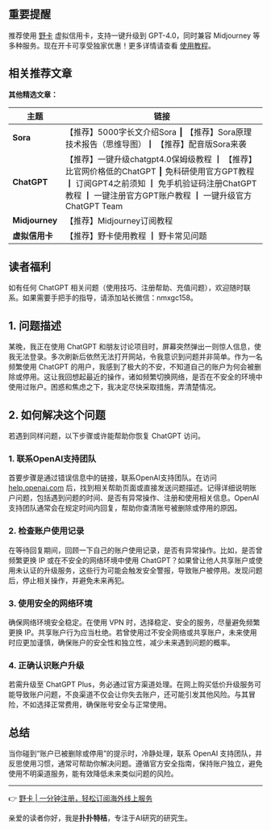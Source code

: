 ## 重要提醒
推荐使用 [野卡](https://bit.ly/bewildcard) 虚拟信用卡，支持一键升级到 GPT-4.0，同时兼容 Midjourney 等多种服务。现在开卡可享受独家优惠！更多详情请查看 [使用教程](https://bit.ly/bewildcard)。

## 相关推荐文章
**其他精选文章：**

| 主题           | 链接                                                                                      |
|----------------|------------------------------------------------------------------------------------------|
| **Sora**       | 【推荐】5000字长文介绍Sora ┃ 【推荐】Sora原理技术报告（思维导图）┃ 【推荐】配音版Sora来袭 |
| **ChatGPT**    | 【推荐】一键升级chatgpt4.0保姆级教程 ┃ 【推荐】比官网价格低的ChatGPT ┃ 免科研使用官方GPT教程 ┃ 订阅GPT4之前须知 ┃ 免手机验证码注册ChatGPT教程 ┃ 一键注册官方GPT账户教程 ┃ 一键升级官方ChatGPT Team  |
| **Midjourney** | 【推荐】Midjourney订阅教程                                                            |
| **虚拟信用卡** | 【推荐】野卡使用教程 ┃ 野卡常见问题                                        |

## 读者福利
如有任何 ChatGPT 相关问题（使用技巧、注册帮助、充值问题），欢迎随时联系。如果需要手把手的指导，请添加站长微信：nmxgc158。

## 1. 问题描述
某晚，我正在使用 ChatGPT 和朋友讨论项目时，屏幕突然弹出一则惊人信息，使我无法登录。多次刷新后依然无法打开网站，令我意识到问题并非简单。作为一名频繁使用 ChatGPT 的用户，我感到了极大的不安，不知道自己的账户为何会被删除或停用。这让我回想起最近的操作，诸如频繁切换网络，是否在不安全的环境中使用过账户。困惑和焦虑之下，我决定尽快采取措施，弄清楚情况。

## 2. 如何解决这个问题
若遇到同样问题，以下步骤或许能帮助你恢复 ChatGPT 访问。

### 1. 联系OpenAI支持团队
首要步骤是通过错误信息中的链接，联系OpenAI支持团队。在访问 [help.openai.com](https://help.openai.com) 后，找到相关帮助页面或直接发送问题描述。记得详细说明账户问题，包括遇到问题的时间、是否有异常操作、注册和使用相关信息。OpenAI支持团队通常会在规定时间内回复，帮助你查清账号被删除或停用的原因。

### 2. 检查账户使用记录
在等待回复期间，回顾一下自己的账户使用记录，是否有异常操作。比如，是否曾频繁更换 IP 或在不安全的网络环境中使用 ChatGPT？如果曾让他人共享账户或使用未认证的升级服务，这些行为可能会触发安全警报，导致账户被停用。发现问题后，停止相关操作，并避免未来再犯。

### 3. 使用安全的网络环境
确保网络环境安全稳定。在使用 VPN 时，选择稳定、安全的服务，尽量避免频繁更换 IP。共享账户行为应当杜绝。若曾使用过不安全网络或共享账户，未来使用时应更加谨慎，确保账户的安全性和独立性，减少未来遇到问题的概率。

### 4. 正确认识账户升级
若需升级至 ChatGPT Plus，务必通过官方渠道处理。在网上购买低价升级服务可能导致账户问题，不良渠道不仅会让你失去账户，还可能引发其他风险。与其冒险，不如选择正常费用，确保账号安全与正常使用。

## 总结
当你碰到“账户已被删除或停用”的提示时，冷静处理，联系 OpenAI 支持团队，并反思使用习惯，通常可帮助你解决问题。遵循官方安全指南，保持账户独立，避免使用不明渠道服务，能有效降低未来类似问题的风险。

---
👉 [野卡 | 一分钟注册，轻松订阅海外线上服务](https://bit.ly/bewildcard)

亲爱的读者你好，我是**扑扑特桔**，专注于AI研究的研究生。